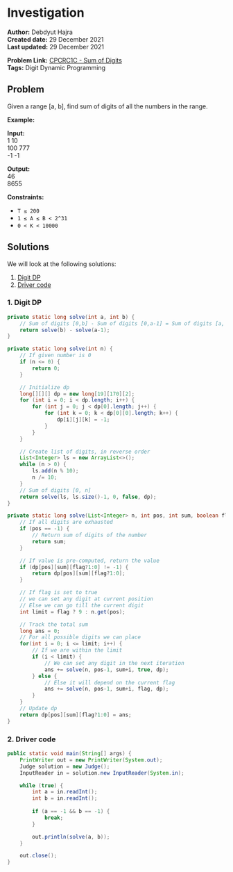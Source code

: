 
# Investigation 
**Author:** Debdyut Hajra <br/>
**Created date:** 29 December 2021 <br/>
**Last updated:** 29 December 2021 <br/>

**Problem Link:** [CPCRC1C - Sum of Digits](https://www.spoj.com/problems/CPCRC1C/) <br/>
**Tags:** Digit Dynamic Programming

## Problem

Given a range [a, b], find sum of digits of all the numbers in the range.

**Example:**

**Input:**  <br/>
1 10  <br/>
100 777  <br/>
-1 -1  <br/>

**Output:**  <br/>
46  <br/>
8655  <br/>

**Constraints:**

- `T ≤ 200`
- `1 ≤ A ≤ B < 2^31`
- `0 < K < 10000`

## Solutions

We will look at the following solutions:
1. [Digit DP](#1-digit-dp)
2. [Driver code](#2-driver-code)

### 1. Digit DP

```java
private static long solve(int a, int b) {
    // Sum of digits [0,b] - Sum of digits [0,a-1] = Sum of digits [a, b]       
    return solve(b) - solve(a-1);
}

private static long solve(int n) {
    // If given number is 0
    if (n <= 0) {
        return 0;
    }

    // Initialize dp
    long[][][] dp = new long[19][170][2];
    for (int i = 0; i < dp.length; i++) {
        for (int j = 0; j < dp[0].length; j++) {
            for (int k = 0; k < dp[0][0].length; k++) {
                dp[i][j][k] = -1;
            }
        }
    }

    // Create list of digits, in reverse order
    List<Integer> ls = new ArrayList<>();
    while (n > 0) {
        ls.add(n % 10);
        n /= 10;
    }
    // Sum of digits [0, n]
    return solve(ls, ls.size()-1, 0, false, dp);
}

private static long solve(List<Integer> n, int pos, int sum, boolean flag, long[][][] dp) {
    // If all digits are exhausted
    if (pos == -1) {
        // Return sum of digits of the number
        return sum;
    }

    // If value is pre-computed, return the value
    if (dp[pos][sum][flag?1:0] != -1) {
        return dp[pos][sum][flag?1:0];
    }

    // If flag is set to true
    // we can set any digit at current position
    // Else we can go till the current digit
    int limit = flag ? 9 : n.get(pos);

    // Track the total sum
    long ans = 0;
    // For all possible digits we can place
    for(int i = 0; i <= limit; i++) {  
        // If we are within the limit                         
        if (i < limit) {
            // We can set any digit in the next iteration
            ans += solve(n, pos-1, sum+i, true, dp);
        } else {
            // Else it will depend on the current flag
            ans += solve(n, pos-1, sum+i, flag, dp);
        }
    }
    // Update dp
    return dp[pos][sum][flag?1:0] = ans;
}
```
### 2. Driver code
```java
public static void main(String[] args) {
    PrintWriter out = new PrintWriter(System.out);
    Judge solution = new Judge();
    InputReader in = solution.new InputReader(System.in);        

    while (true) {            
        int a = in.readInt();
        int b = in.readInt();
                
        if (a == -1 && b == -1) {
            break;
        }

        out.println(solve(a, b));
    }

    out.close();
}
```